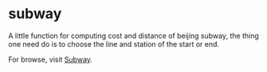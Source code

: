 # subway

A little function for computing cost and distance of beijing subway, the thing one need do is to choose the line and station of the start or end.

For browse, visit [Subway](https://pumpkinpies.github.io/subway/).
